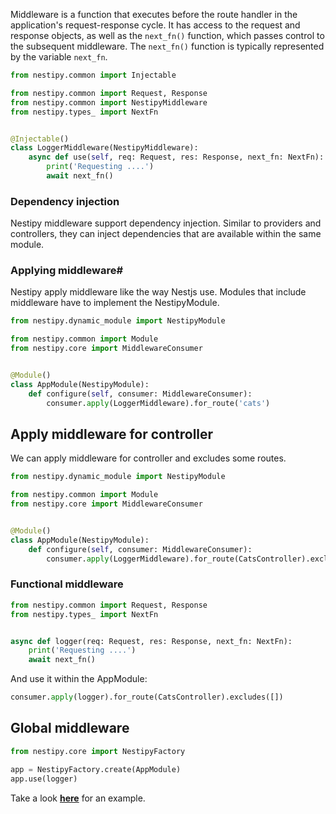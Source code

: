 Middleware is a function that executes before the route handler in the application's request-response cycle. It has access to the request and response objects, as well as the `next_fn()` function, which passes control to the subsequent middleware. The `next_fn()` function is typically represented by the variable `next_fn`.

```python
from nestipy.common import Injectable

from nestipy.common import Request, Response
from nestipy.common import NestipyMiddleware
from nestipy.types_ import NextFn


@Injectable()
class LoggerMiddleware(NestipyMiddleware):
    async def use(self, req: Request, res: Response, next_fn: NextFn):
        print('Requesting ....')
        await next_fn()
```

### Dependency injection

Nestipy middleware support dependency injection. Similar to providers and controllers, they can inject dependencies that are available within the same module.

### Applying middleware#

Nestipy apply middleware like the way Nestjs use. Modules that include middleware have to implement the NestipyModule.

```python title='app_module.py'
from nestipy.dynamic_module import NestipyModule

from nestipy.common import Module
from nestipy.core import MiddlewareConsumer


@Module()
class AppModule(NestipyModule):
    def configure(self, consumer: MiddlewareConsumer):
        consumer.apply(LoggerMiddleware).for_route('cats')

```

## Apply middleware for controller

We can apply middleware for controller and excludes some routes.

```python title='app_module.py'
from nestipy.dynamic_module import NestipyModule

from nestipy.common import Module
from nestipy.core import MiddlewareConsumer


@Module()
class AppModule(NestipyModule):
    def configure(self, consumer: MiddlewareConsumer):
        consumer.apply(LoggerMiddleware).for_route(CatsController).excludes([])

```

### Functional middleware

```python
from nestipy.common import Request, Response
from nestipy.types_ import NextFn


async def logger(req: Request, res: Response, next_fn: NextFn):
    print('Requesting ....')
    await next_fn()
```

And use it within the AppModule:

```python
consumer.apply(logger).for_route(CatsController).excludes([])
```

## Global middleware

```python
from nestipy.core import NestipyFactory

app = NestipyFactory.create(AppModule)
app.use(logger)
```

Take a look **[here](https://github.com/nestipy/sample/tree/main/sample-app-middleware)** for an  example.

